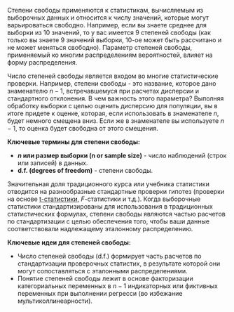 Степени свободы применяются к статистикам, вычисляемым из выборочных данных и относится к числу значений, которые могут варьироваться свободно. Например, если вы знаете среднее для выборки из 10 значений, то у вас имеется 9 степеней свободы (как только вы знаете 9 значений выборки, 10-ое может быть рассчитано и не может меняться свободно). Параметр степеней свободы, применяемый ко многим распределениям вероятностей, влияет на форму распределения.

Число степеней свободы является входом во многие статистические проверки. Например, степени свободы - это название, которое дано знаменателю $n - 1$, встречавшемуся при расчетах дисперсии и стандартного отклонения. В чем важность этого параметра? Выполняя обработку выборки с целью оценить дисперсию для популяции, вы в итоге придете к оценке, которая, если использовать в знаменателе $n$, будет немного смещена вниз. Если же в знаменателе вы используете $n-1$, то оценка будет свободна от этого смещения.

**Ключевые термины для степени свободы:**

* **$n$ или размер выборки (n or sample size)** - число наблюдений (строк или записей) в данных.
* **d.f. (degrees of freedom)** - степени свободы.

Значительная доля традиционного курса или учебника статистики отводится на разнообразные стандартные проверки гипотез (проверки на основе [t-статистики](Практическая%20статистика/Распределение%20данных%20и%20распределение%20выборок/t-Распределение%20Стьюдента), $F$-статистики и т.д.). Когда выборочные статистики стандартизированы для использования в традиционных статистических формулах, степени свободы являются частью расчетов по стандартизации с целью обеспечения того, чтобы ваши данные соответствовали надлежащему эталонному распределению.

**Ключевые идеи для степеней свободы:**

* Число степеней свободы (d.f.) формирует часть расчетов по стандартизации проверочных статистих, в результате которой они могут сопоставляться с эталонными распределениями.
* Понятие степеней свободы лежит в основе факторизации категориальных переменных в $n-1$ индикаторных или фиктивных переменных при выполнении регресси (во избежание мультиколлинеарности).
